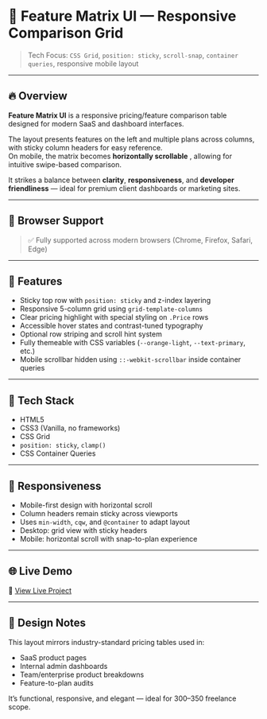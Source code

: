 # 🧮 Feature Matrix UI — Responsive Comparison Grid
 
> Tech Focus: `CSS Grid`, `position: sticky`, `scroll-snap`, `container queries`, responsive mobile layout

---

## 🔥 Overview

**Feature Matrix UI** is a responsive pricing/feature comparison table designed for modern SaaS and dashboard interfaces.

The layout presents features on the left and multiple plans across columns, with sticky column headers for easy reference.  
On mobile, the matrix becomes **horizontally scrollable** , allowing for intuitive swipe-based comparison.

It strikes a balance between **clarity**, **responsiveness**, and **developer friendliness** — ideal for premium client dashboards or marketing sites.

---

## 🧪 Browser Support

> ✅ Fully supported across modern browsers (Chrome, Firefox, Safari, Edge)  
---

## 🧱 Features

- Sticky top row with `position: sticky` and z-index layering
- Responsive 5-column grid using `grid-template-columns`
- Clear pricing highlight with special styling on `.Price` rows
- Accessible hover states and contrast-tuned typography
- Optional row striping and scroll hint system
- Fully themeable with CSS variables (`--orange-light`, `--text-primary`, etc.)
- Mobile scrollbar hidden using `::-webkit-scrollbar` inside container queries

---

## 🚀 Tech Stack

- HTML5  
- CSS3 (Vanilla, no frameworks)  
- CSS Grid  
- `position: sticky`, `clamp()`  
- CSS Container Queries

---

## 📱 Responsiveness

- Mobile-first design with horizontal scroll
- Column headers remain sticky across viewports
- Uses `min-width`, `cqw`, and `@container` to adapt layout
- Desktop: grid view with sticky headers  
- Mobile: horizontal scroll with snap-to-plan experience

---

## 🌐 Live Demo

🔗 [View Live Project](https://your-project-url.vercel.app)

---

## 🧠 Design Notes

This layout mirrors industry-standard pricing tables used in:

- SaaS product pages  
- Internal admin dashboards  
- Team/enterprise product breakdowns  
- Feature-to-plan audits

It’s functional, responsive, and elegant — ideal for $300–$350 freelance scope.

